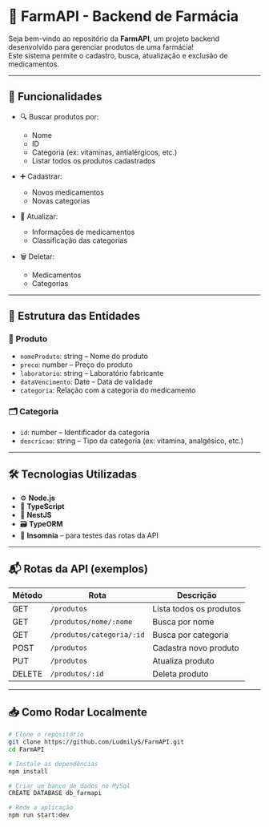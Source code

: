 # 💊 FarmAPI - Backend de Farmácia

Seja bem-vindo ao repositório da **FarmAPI**, um projeto backend desenvolvido para gerenciar produtos de uma farmácia!  
Este sistema permite o cadastro, busca, atualização e exclusão de medicamentos.  

---

## 🚀 Funcionalidades

- 🔍 Buscar produtos por:
  - Nome
  - ID 
  - Categoria (ex: vitaminas, antialérgicos, etc.)
  - Listar todos os produtos cadastrados

- ➕ Cadastrar:
  - Novos medicamentos
  - Novas categorias

- 🔄 Atualizar:
  - Informações de medicamentos
  - Classificação das categorias

- 🗑️ Deletar:
  - Medicamentos
  - Categorias

---

## 🧱 Estrutura das Entidades

### 🧪 Produto
- `nomeProduto`: string – Nome do produto  
- `preco`: number – Preço do produto  
- `laboratorio`: string – Laboratório fabricante  
- `dataVencimento`: Date – Data de validade  
- `categoria`: Relação com a categoria do medicamento  

### 🗂️ Categoria
- `id`: number – Identificador da categoria  
- `descricao`: string – Tipo da categoria (ex: vitamina, analgésico, etc.)

---

## 🛠️ Tecnologias Utilizadas

- ⚙️ **Node.js**
- 🧠 **TypeScript**
- 🧱 **NestJS**
- 🗃️ **TypeORM**
- 🧪 **Insomnia** – para testes das rotas da API

---

## 📬 Rotas da API (exemplos)

| Método | Rota                     | Descrição                          |
|--------|--------------------------|-------------------------------------|
| GET    | `/produtos`              | Lista todos os produtos             |
| GET    | `/produtos/nome/:nome`   | Busca por nome                      |
| GET    | `/produtos/categoria/:id`| Busca por categoria                 |
| POST   | `/produtos`              | Cadastra novo produto               |
| PUT    | `/produtos`              | Atualiza produto                    |
| DELETE | `/produtos/:id`          | Deleta produto                      |

---

## 📥 Como Rodar Localmente

```bash
# Clone o repositório
git clone https://github.com/LudmilyS/FarmAPI.git
cd FarmAPI

# Instale as dependências
npm install

# Criar um banco de dados no MySql
CREATE DATABASE db_farmapi

# Rode a aplicação
npm run start:dev

